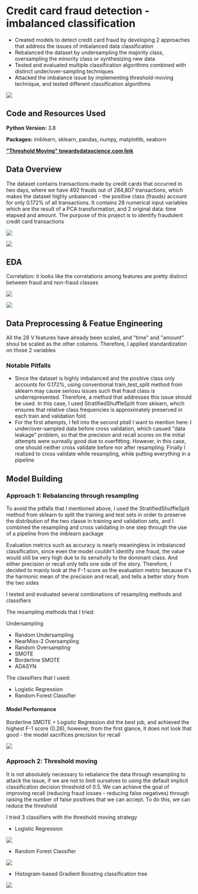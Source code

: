 # Credit card fraud detection - imbalanced classification
* Created models to detect credit card fraud by developing 2 approaches that address the issues of imbalanced data classification
* Rebalanced the dataset by undersampling the majority class, oversampling the minority class or synthesizing new data
* Tested and evaluated multiple classification algorithms combined with distinct under/over-sampling techniques
* Attacked the imbalance issue by implementing threshold-moving technique, and tested different classification algorithms

![](images/imbalanced_scale.png)

## Code and Resources Used
**Python Version:** 3.8

**Packages:** imblearn, sklearn, pandas, numpy, matplotlib, seaborn

[**"Threshold Moving" towardsdatascience.com link**](https://towardsdatascience.com/how-to-deal-with-imbalanced-classification-without-re-balancing-the-data-8a3c02353fe3)

## Data Overview
The dataset contains transactions made by credit cards that occurred in two days, where we have 492 frauds out of 284,807 transactions, which makes the dataset highly unbalanced - the positive class (frauds) account for only 0.172% of all transactions. It contains 28 numerical input variables which are the result of a PCA transformation, and 2 original data: time elapsed and amount. The purpose of this project is to identify fraudulent credit card transactions


![](images/df_head.png)

![](images/label_dist.png)

## EDA
Correlation: it looks like the correlations among features are pretty distinct between fraud and non-fraud classes

![](images/fraud.png)

![](images/non_fraud.png)

## Data Preprocessing & Featue Engineering
All the 28 V features have already been scaled, and "time" and "amount" shoul be scaled as the other columns. Therefore, I applied standardization on those 2 variables

### Notable Pitfalls
* Since the dataset is highly imbalanced and the positive class only accounts for 0.172%, using conventional train_test_split method from sklearn may cause seriosu issues such that fraud class is underrepresented. Therefore, a method that addresses this issue should be used. In this case, I used StratifiedShuffleSplit from sklearn, which ensures that relative class frequencies is approximately preserved in each train and validation fold
* For the first attempts, I fell into the second pitall I want to mention here: I under/over-sampled data before cross validation, which casued "data leakage" problem, so that the precision and recall scores on the initial attempts were surreally  good due to overfitting. However, in this case, one should neither cross validate before nor after resampling. Finally I realized to cross validate while resampling, while putting everything in a pipeline

## Model Building
### Approach 1: Rebalancing through resampling
To avoid the pitfalls that I mentioned above, I used the StratifiedShuffleSplit method from sklearn to split the training and test sets in order to preserve the distribution of the two classe in training and validation sets, and I combined the resampling and cross validating in one step through the use of a pipeline from the imblearn package

Evaluation metrics such as accuracy is nearly meaningless in imbalanced classification, since even the model couldn't identify one fraud, the value would still be very high due to its sensitvity to the dominant class. And either precision or recall only tells one side of the story. Therefore, I decided to mainly look at the F-1 score as the evaluation metric because it's the harmonic mean of the precision and recall, and tells a better story from the two sides

I tested and evaluated several combinations of resampling methods and classifiers

The resampling methods that I tried:

Undersampling
* Random Undersampling
* NearMiss-2
Oversampling
* Random Oversampling
* SMOTE
* Borderline SMOTE
* ADASYN

The classifiers that I used:
* Logistic Regression
* Random Forest Classifier

#### Model Performance
Borderline SMOTE + Logistic Regression did the best job, and achieved the highest F-1 score (0.26), however, from the first glance, it does not look that good - the model sacrifices precision for recall

![](images/classification_report.png)

### Approach 2: Threshold moving
It is not absolutely necessary to rebalance the data through resampling to attack the issue, if we are not to limit ourselves to using the default implicit classification decision threshold of 0.5. We can achieve the goal of improving recall (reducing fraud losses - reducing false negatives) through raising the number of false positives that we can accept. To do this, we can reduce the threshold

I tried 3 classifiers with the threshold moving strategy
* Logistic Regression

![](images/threshold1.png)

* Random Forest Classifier

![](images/threshold2.png)

* Histogram-based Gradient Boosting classification tree

![](images/threshold3.png)
